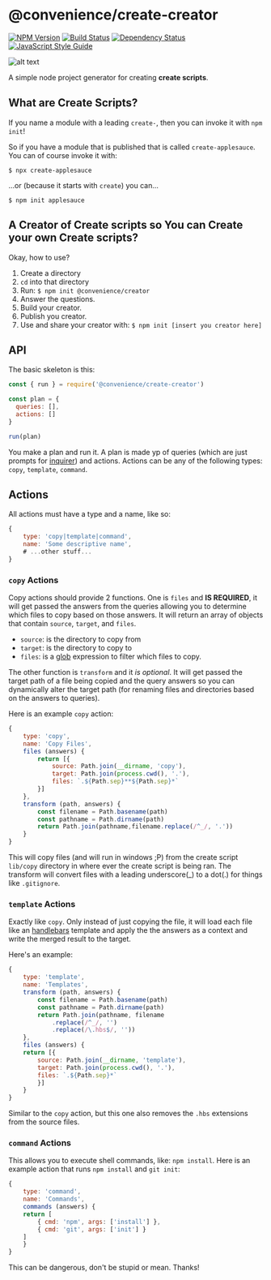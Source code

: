 # @convenience/create-creator

[![NPM Version](https://img.shields.io/npm/v/@convenience/create-creator.svg?style=flat-square)](https://www.npmjs.com/package/@convenience/create-creator)
[![Build Status](https://travis-ci.com/holmok/convenience-create-creator.svg?branch=master)](https://travis-ci.org/holmok/convenience-create-creator)
[![Dependency Status](https://david-dm.org/holmok/convenience-create-creator/status.svg)](https://david-dm.org/holmok/convenience-create-creator)
[![JavaScript Style Guide](https://img.shields.io/badge/code_style-standard-brightgreen.svg)](https://standardjs.com)

![alt text](https://github.com/holmok/convenience-create-creator/wizard.png "Wizard Logo")


A simple node project generator for creating __create scripts__.

## What are Create Scripts?

If you name a module with a leading `create-`, then you can invoke it with `npm init`!

So if you have a module that is published that is called `create-applesauce`. You can of
course invoke it with:

```
$ npx create-applesauce
```

...or (because it starts with `create`) you can...

```
$ npm init applesauce
```

## A Creator of Create scripts so You can Create your own Create scripts?

Okay, how to use?

1. Create a directory
2. `cd` into that directory
3. Run: `$ npm init @convenience/creator`
4. Answer the questions.
5. Build your creator.
6. Publish you creator.
7. Use and share your creator with: `$ npm init [insert you creator here]`

## API

The basic skeleton is this:

```javascript
const { run } = require('@convenience/create-creator')

const plan = {
  queries: [],
  actions: []
}

run(plan)
```

You make a plan and run it.  A plan is made yp of queries (which are just prompts for [inquirer](https://www.npmjs.com/package/inquirer)) and actions.  Actions can be any of the following types: `copy`, `template`, `command`.

## Actions

All actions must have a type and a name, like so:

```javascript
{
    type: 'copy|template|command',
    name: 'Some descriptive name',
    # ...other stuff...
}
```

### `copy` Actions

Copy actions should provide 2 functions.  One is `files` and __IS REQUIRED__, it will get passed the answers from the queries allowing you to determine which files to copy based on those answers. It will return an array of objects that contain `source`, `target`, and `files`.

* `source`: is the directory to copy from
* `target`: is the directory to copy to
* `files`: is a [glob](https://www.npmjs.com/package/glob) expression to filter which files to copy. 

 The other function is `transform` and it _is optional_. It will get passed the target path of a file being copied and the query answers so you can dynamically alter the target path (for renaming files and directories based on the answers to queries).

Here is an example `copy` action:

```javascript
{
    type: 'copy',
    name: 'Copy Files',
    files (answers) {
        return [{
            source: Path.join(__dirname, 'copy'),
            target: Path.join(process.cwd(), '.'),
            files: `.${Path.sep}**${Path.sep}*`
        }]
    },
    transform (path, answers) {
        const filename = Path.basename(path)
        const pathname = Path.dirname(path)
        return Path.join(pathname,filename.replace(/^_/, '.'))
    }
}
```
This will copy files (and will run in windows ;P) from the create script `lib/copy` directory in where ever the create script is being ran. The transform will convert files with a leading underscore(_) to a dot(.) for things like `.gitignore`.

### `template` Actions

Exactly like `copy`.  Only instead of just copying the file, it will load each file like an [handlebars](https://www.npmjs.com/package/handlebars) template and apply the the answers as a context and write the merged result to the target.

Here's an example:

```javascript
{
    type: 'template',
    name: 'Templates',
    transform (path, answers) {
        const filename = Path.basename(path)
        const pathname = Path.dirname(path)
        return Path.join(pathname, filename
            .replace(/^_/, '')
            .replace(/\.hbs$/, ''))
    },
    files (answers) {
    return [{
        source: Path.join(__dirname, 'template'),
        target: Path.join(process.cwd(), '.'),
        files: `.${Path.sep}*`
        }]
    }
}
```

Similar to the `copy` action, but this one also removes the `.hbs` extensions from the source files.

### `command` Actions

This allows you to execute shell commands, like: `npm install`.  Here is an example action that runs `npm install` and `git init`:

```javascript
{
    type: 'command',
    name: 'Commands',
    commands (answers) {
    return [
        { cmd: 'npm', args: ['install'] },
        { cmd: 'git', args: ['init'] }
    ]
    }
}
```

This can be dangerous, don't be stupid or mean.  Thanks!